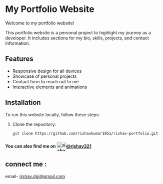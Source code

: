 # My Portfolio Website

Welcome to my portfolio website!

This portfolio website is a personal project to highlight my journey as a developer. It includes sections for my bio, skills, projects, and contact information.

## Features
- Responsive design for all devices
- Showcase of personal projects
- Contact form to reach out to me
- Interactive elements and animations

## Installation
To run this website locally, follow these steps:

1. Clone the repository:
   ```sh
   git clone https://github.com/rishavkumar1951/rishav-portfolio.git

#### You can also find me on <a href ="https://www.linkedin.com/in/rishav321/" target='blank'><img align="center" alt="rishav321 | LinkedIn" width="30px" src="https://img.icons8.com/color/48/000000/linkedin.png" /></img>@rishav321</a>

## connect me : 
email- rishav.dgi@gmail.com